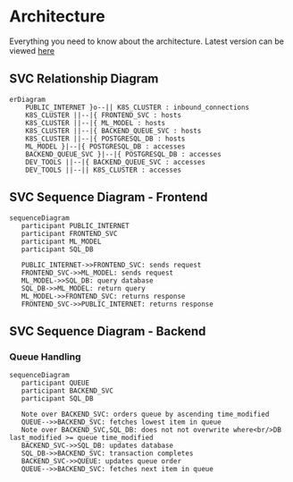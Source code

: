 # Architecture
Everything you need to know about the architecture.
Latest version can be viewed [here](https://github.com/mxava/mcbroken-ml/blob/main/README.md)

## SVC Relationship Diagram
```mermaid
erDiagram
    PUBLIC_INTERNET }o--|| K8S_CLUSTER : inbound_connections
    K8S_CLUSTER ||--|{ FRONTEND_SVC : hosts
    K8S_CLUSTER ||--|{ ML_MODEL : hosts
    K8S_CLUSTER ||--|{ BACKEND_QUEUE_SVC : hosts
    K8S_CLUSTER ||--|{ POSTGRESQL_DB : hosts
    ML_MODEL }|--|{ POSTGRESQL_DB : accesses
    BACKEND_QUEUE_SVC }|--|{ POSTGRESQL_DB : accesses
    DEV_TOOLS ||--|{ BACKEND_QUEUE_SVC : accesses
    DEV_TOOLS ||--|| K8S_CLUSTER : accesses
```

## SVC Sequence Diagram - Frontend
```mermaid
sequenceDiagram
   participant PUBLIC_INTERNET
   participant FRONTEND_SVC
   participant ML_MODEL
   participant SQL_DB

   PUBLIC_INTERNET->>FRONTEND_SVC: sends request
   FRONTEND_SVC->>ML_MODEL: sends request
   ML_MODEL->>SQL_DB: query database
   SQL_DB->>ML_MODEL: return query
   ML_MODEL->>FRONTEND_SVC: returns response
   FRONTEND_SVC->>PUBLIC_INTERNET: returns response
```

## SVC Sequence Diagram - Backend
### Queue Handling
```mermaid
sequenceDiagram
   participant QUEUE
   participant BACKEND_SVC
   participant SQL_DB

   Note over BACKEND_SVC: orders queue by ascending time_modified
   QUEUE-->>BACKEND_SVC: fetches lowest item in queue
   Note over BACKEND_SVC,SQL_DB: does not not overwrite where<br/>DB last_modified >= queue time_modified
   BACKEND_SVC->>SQL_DB: updates database
   SQL_DB->>BACKEND_SVC: transaction completes
   BACKEND_SVC->>QUEUE: updates queue order
   QUEUE-->>BACKEND_SVC: fetches next item in queue
```
